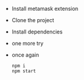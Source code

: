 - Install metamask extension 
- Clone the project
- Install dependencies
- one more try
- once again


      npm i
      npm start
